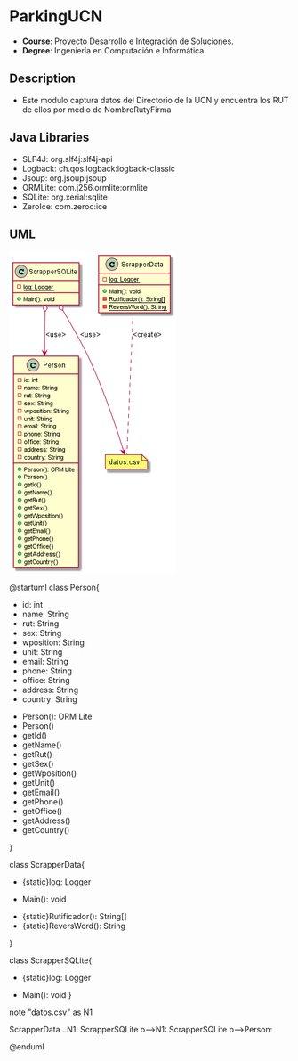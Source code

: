 
# ParkingUCN
- **Course**: Proyecto Desarrollo e Integración de Soluciones.
- **Degree**: Ingeniería en Computación e Informática.

## Description
- Este modulo captura datos del Directorio de la UCN y encuentra los RUT de ellos por medio de NombreRutyFirma 


## Java Libraries
- SLF4J: org.slf4j:slf4j-api
- Logback: ch.qos.logback:logback-classic
- Jsoup: org.jsoup:jsoup
- ORMLite: com.j256.ormlite:ormlite
- SQLite: org.xerial:sqlite
- ZeroIce: com.zeroc:ice

## UML

![Screenshot](../img/scrapper.png)


@startuml
class Person{

- id: int
- name: String
- rut: String
- sex: String
- wposition: String
- unit: String
- email: String
- phone: String
- office: String
- address: String
- country: String

+ Person(): ORM Lite
+ Person()
+ getId()
+ getName()
+ getRut()
+ getSex()
+ getWposition()
+ getUnit()
+ getEmail()
+ getPhone()
+ getOffice()
+ getAddress()
+ getCountry()

}

class ScrapperData{

- {static}log: Logger

+ Main(): void
- {static}Rutificador(): String[]
- {static}ReversWord(): String

}

class ScrapperSQLite{

- {static}log: Logger
+ Main(): void
}

note "datos.csv" as N1

ScrapperData ..N1:<create>
ScrapperSQLite o-->N1:<use>
ScrapperSQLite o-->Person:<use>

@enduml